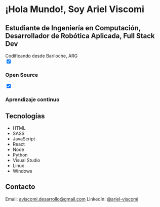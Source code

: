 <!DOCTYPE html>
<html>
<head>
  <link rel="stylesheet" href="style.css"/>
</head>
<body>

<div class="container">
  <h1>¡Hola Mundo!, Soy Ariel Viscomi</h1>
  
  <div>
    <h2>Estudiante de Ingeniería en Computación, Desarrollador de Robótica Aplicada, Full Stack Dev</h2>
    <span>Codificando desde Bariloche, ARG</span>
  </div>
    <label><input type="checkbox" checked/>
      <h3>Open Source</h3>
    </label>
    <label><input type="checkbox" checked/>
      <h3>Aprendizaje continuo</h3>
    </label>
  <h2>Tecnologías</h2>
  <ul>
    <li>HTML</li>
    <li>SASS</li>
    <li>JavaScript</li>
    <li>React</li>
    <li>Node</li>
    <li>Python</li>
    <li>Visual Studio</li>
    <li>Linux</li>
    <li>Windows</li>
  </ul>
  
  <h2>Contacto</h2>
  <span>Email: <a href="mailto:aviscomi.desarrollo@gmail.com">aviscomi.desarrollo@gmail.com</a></span>
  <span>LinkedIn: <a href="https://www.linkedin.com/in/ariel-viscomi/">@ariel-viscomi</a></span>
</div>

</body>
</html>

<!--

# ¡Hola Mundo!, Soy Ariel Viscomi

## Sobre mí:
### Estudiante de Ingeniería en Computación, Desarrollador de Robótica Aplicada, Full Stack Dev
  - Codificando desde Bariloche, ARG

[x] Aprendizaje continuo
[x] Open Source

## Tecnologías
- HTML
- SASS
- JavaScript
- React
- Node
- Python
- Visual Studio
- Linux
- Windows

## Contacto
- **Email:** [aviscomi.desarrollo@gmail.com](mailto:aviscomi.desarrollo@gmail.com)
- **LinkedIn:** [@ariel-viscomi](https://www.linkedin.com/in/ariel-viscomi/)

**ariviscomi/ariviscomi** is a ✨ _special_ ✨ repository because its `README.md` (this file) appears on your GitHub profile.

Here are some ideas to get you started:

- 🔭 I’m currently working on ...
- 🌱 I’m currently learning ...
- 👯 I’m looking to collaborate on ...
- 🤔 I’m looking for help with ...
- 💬 Ask me about ...
- 📫 How to reach me: ...
- 😄 Pronouns: ...
- ⚡ Fun fact: ...
-->
